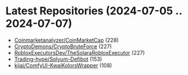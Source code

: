# Latest Repositories (2024-07-05 .. 2024-07-07)

- [Coinmarketanalyzer/CoinMarketCap](https://github.com/Coinmarketanalyzer/CoinMarketCap) (228)
- [CryptoDemons/CryptoBruteForce](https://github.com/CryptoDemons/CryptoBruteForce) (227)
- [RobloxExecutorsDev/TheSolaraRobloxExecutor](https://github.com/RobloxExecutorsDev/TheSolaraRobloxExecutor) (227)
- [Trading-hype/Solyum-Defibot](https://github.com/Trading-hype/Solyum-Defibot) (153)
- [kijai/ComfyUI-KwaiKolorsWrapper](https://github.com/kijai/ComfyUI-KwaiKolorsWrapper) (108)
